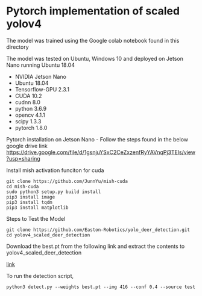 # Pytorch implementation of scaled yolov4

The model was trained using the Google colab notebook found in this directory

The model was tested on Ubuntu, Windows 10 and deployed on Jetson Nano running Ubuntu 18.04
- NVIDIA Jetson Nano
- Ubuntu 18.04
- Tensorflow-GPU 2.3.1
- CUDA 10.2
- cudnn 8.0
- python 3.6.9
- opencv 4.1.1
- scipy 1.3.3
- pytorch 1.8.0

Pytorch installation on Jetson Nano - Follow the steps found in the below google drive link
https://drive.google.com/file/d/1gsnjuYSxC2CeZxzenfRyYAVnqPj3TEls/view?usp=sharing

Install mish activation funciton for cuda
```
git clone https://github.com/JunnYu/mish-cuda
cd mish-cuda
sudo python3 setup.py build install
pip3 install image
pip3 install tqdm
pip3 install matplotlib
```

Steps to Test the Model
```
git clone https://github.com/Easton-Robotics/yolo_deer_detection.git 
cd yolov4_scaled_deer_detection
```

Download the best.pt from the following link and extract the contents to yolov4_scaled_deer_detection

[link](https://drive.google.com/file/d/12j-kjEqsbc0Y8cnwbmRwlyJWijihM-AS/view?usp=sharing)

To run the detection script,

```
python3 detect.py --weights best.pt --img 416 --conf 0.4 --source test
```

